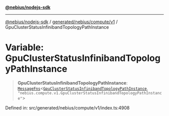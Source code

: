[**@nebius/nodejs-sdk**](../../../../../README.md)

---

[@nebius/nodejs-sdk](../../../../../README.md) / [generated/nebius/compute/v1](../README.md) / GpuClusterStatusInfinibandTopologyPathInstance

# Variable: GpuClusterStatusInfinibandTopologyPathInstance

> **GpuClusterStatusInfinibandTopologyPathInstance**: [`MessageFns`](../../../../../runtime/protos/core/interfaces/MessageFns.md)\<[`GpuClusterStatusInfinibandTopologyPathInstance`](../interfaces/GpuClusterStatusInfinibandTopologyPathInstance.md), `"nebius.compute.v1.GpuClusterStatusInfinibandTopologyPathInstance"`\>

Defined in: src/generated/nebius/compute/v1/index.ts:4908
